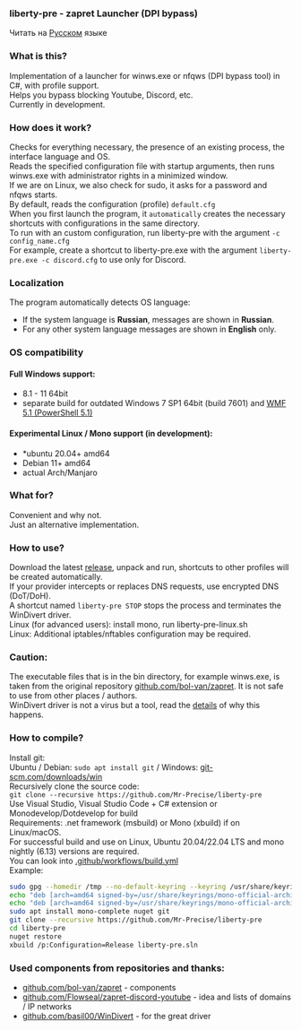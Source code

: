 ### liberty-pre - zapret Launcher (DPI bypass)

Читать на [Русском](README.md) языке

### What is this?
Implementation of a launcher for winws.exe or nfqws (DPI bypass tool) in C#, with profile support.  
Helps you bypass blocking Youtube, Discord, etc.  
Currently in development.

### How does it work?
Checks for everything necessary, the presence of an existing process, the interface language and OS.  
Reads the specified configuration file with startup arguments, then runs winws.exe with administrator rights in a minimized window.  
If we are on Linux, we also check for sudo, it asks for a password and nfqws starts.  
By default, reads the configuration (profile) `default.cfg`  
When you first launch the program, it `automatically` creates the necessary shortcuts with configurations in the same directory.  
To run with an custom configuration, run liberty-pre with the argument `-c config_name.cfg`  
For example, create a shortcut to liberty-pre.exe with the argument `liberty-pre.exe -c discord.cfg` to use only for Discord.

### Localization
The program automatically detects OS language:  
- If the system language is **Russian**, messages are shown in **Russian**.  
- For any other system language messages are shown in **English** only.

### OS compatibility
#### Full Windows support:
- 8.1 - 11 64bit
- separate build for outdated Windows 7 SP1 64bit (build 7601) and [WMF 5.1 (PowerShell 5.1)](https://download.microsoft.com/download/6/F/5/6F5FF66C-6775-42B0-86C4-47D41F2DA187/Win7AndW2K8R2-KB3191566-x64.zip)

#### Experimental Linux / Mono support (in development):
- *ubuntu 20.04+ amd64
- Debian 11+ amd64
- actual Arch/Manjaro

### What for?
Convenient and why not.  
Just an alternative implementation.

### How to use?
Download the latest [release](https://github.com/Mr-Precise/liberty-pre/releases/latest), unpack and run, shortcuts to other profiles will be created automatically.  
If your provider intercepts or replaces DNS requests, use encrypted DNS (DoT/DoH).  
A shortcut named `liberty-pre STOP` stops the process and terminates the WinDivert driver.  
Linux (for advanced users): install mono, run liberty-pre-linux.sh  
Linux: Additional iptables/nftables configuration may be required.

### Caution:
The executable files that is in the bin directory, for example winws.exe, is taken from the original repository [github.com/bol-van/zapret](https://github.com/bol-van/zapret). It is not safe to use from other places / authors.  
WinDivert driver is not a virus but a tool, read the [details](https://github.com/bol-van/zapret-win-bundle?tab=readme-ov-file#antivirus-warning) of why this happens.

### How to compile?
Install git:  
Ubuntu / Debian: `sudo apt install git` / Windows: [git-scm.com/downloads/win](https://git-scm.com/downloads/win)  
Recursively clone the source code:  
`git clone --recursive https://github.com/Mr-Precise/liberty-pre`  
Use Visual Studio, Visual Studio Code + C# extension or Monodevelop/Dotdevelop for build  
Requirements: .net framework (msbuild) or Mono (xbuild) if on Linux/macOS.  
For successful build and use on Linux, Ubuntu 20.04/22.04 LTS and mono nightly (6.13) versions are required.  
You can look into [.github/workflows/build.yml](.github/workflows/build.yml#L24)  
Example:
```sh
sudo gpg --homedir /tmp --no-default-keyring --keyring /usr/share/keyrings/mono-official-archive-keyring.gpg --keyserver hkp://keyserver.ubuntu.com:80 --recv-keys 3FA7E0328081BFF6A14DA29AA6A19B38D3D831EF
echo "deb [arch=amd64 signed-by=/usr/share/keyrings/mono-official-archive-keyring.gpg] https://download.mono-project.com/repo/ubuntu nightly-focal main" | sudo tee /etc/apt/sources.list.d/mono-official-nightly.list
echo "deb [arch=amd64 signed-by=/usr/share/keyrings/mono-official-archive-keyring.gpg] https://download.mono-project.com/repo/ubuntu preview-focal main" | sudo tee /etc/apt/sources.list.d/mono-official-preview.list
sudo apt install mono-complete nuget git
git clone --recursive https://github.com/Mr-Precise/liberty-pre
cd liberty-pre
nuget restore
xbuild /p:Configuration=Release liberty-pre.sln
```

### Used components from repositories and thanks:
* [github.com/bol-van/zapret](https://github.com/bol-van/zapret) - components
* [github.com/Flowseal/zapret-discord-youtube](https://github.com/Flowseal/zapret-discord-youtube) - idea and lists of domains / IP networks
* [github.com/basil00/WinDivert](https://github.com/basil00/WinDivert) - for the great driver

